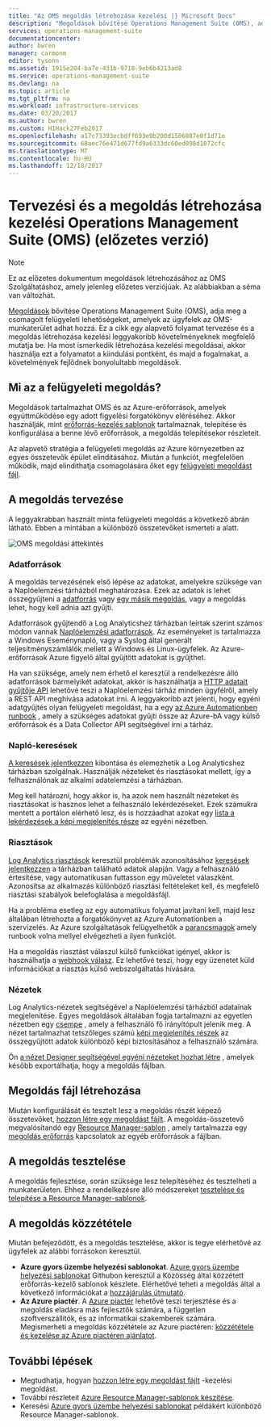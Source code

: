 ```yaml
---
title: "Az OMS megoldás létrehozása kezelési |} Microsoft Docs"
description: "Megoldások bővítése Operations Management Suite (OMS), adja meg a csomagolt felügyeleti lehetőségeket, amelyek az ügyfelek az OMS-munkaterület adhat hozzá.  Ez a cikk részletesen hogyan hozhat létre a saját környezetében használható felügyeleti megoldás, vagy szeretné elérhetővé tenni az ügyfelek számára."
services: operations-management-suite
documentationcenter: 
author: bwren
manager: carmonm
editor: tysonn
ms.assetid: 1915e204-ba7e-431b-9718-9eb6b4213ad8
ms.service: operations-management-suite
ms.devlang: na
ms.topic: article
ms.tgt_pltfrm: na
ms.workload: infrastructure-services
ms.date: 03/20/2017
ms.author: bwren
ms.custom: H1Hack27Feb2017
ms.openlocfilehash: a17c73393ecbdff693e9b200d1506887e0f1d71e
ms.sourcegitcommit: 68aec76e471d677fd9a6333dc60ed098d1072cfc
ms.translationtype: MT
ms.contentlocale: hu-HU
ms.lasthandoff: 12/18/2017
---
```

# <a name="design-and-build-a-management-solution-in-operations-management-suite-oms-preview"></a>Tervezési és a megoldás létrehozása kezelési Operations Management Suite (OMS) (előzetes verzió)
> [!NOTE]
> Ez az előzetes dokumentum megoldások létrehozásához az OMS Szolgáltatáshoz, amely jelenleg előzetes verziójúak. Az alábbiakban a séma van változhat.

[Megoldások](operations-management-suite-solutions.md) bővítése Operations Management Suite (OMS), adja meg a csomagolt felügyeleti lehetőségeket, amelyek az ügyfelek az OMS-munkaterület adhat hozzá.  Ez a cikk egy alapvető folyamat tervezése és a megoldás létrehozása kezelési leggyakoribb követelményeknek megfelelő mutatja be.  Ha most ismerkedik létrehozása kezelési megoldásai, akkor használja ezt a folyamatot a kiindulási pontként, és majd a fogalmakat, a követelmények fejlődnek bonyolultabb megoldások.

## <a name="what-is-a-management-solution"></a>Mi az a felügyeleti megoldás?

Megoldások tartalmazhat OMS és az Azure-erőforrások, amelyek együttműködése egy adott figyelési forgatókönyv eléréséhez.  Akkor használják, mint [erőforrás-kezelés sablonok](../azure-resource-manager/resource-manager-template-walkthrough.md) tartalmaznak, telepítése és konfigurálása a benne lévő erőforrások, a megoldás telepítésekor részleteit.

Az alapvető stratégia a felügyeleti megoldás az Azure környezetben az egyes összetevők épület elindításához.  Miután a funkciót, megfelelően működik, majd elindíthatja csomagolására őket egy [felügyeleti megoldást fájl](operations-management-suite-solutions-solution-file.md). 


## <a name="design-your-solution"></a>A megoldás tervezése
A leggyakrabban használt minta felügyeleti megoldás a következő ábrán látható.  Ebben a mintában a különböző összetevőket ismerteti a alatt.

![OMS megoldási áttekintés](media/operations-management-suite-solutions-creating/solution-overview.png)


### <a name="data-sources"></a>Adatforrások
A megoldás tervezésének első lépése az adatokat, amelyekre szüksége van a Naplóelemzési tárházból meghatározása.  Ezek az adatok is lehet összegyűjteni a [adatforrás](../log-analytics/log-analytics-data-sources.md) vagy [egy másik megoldás](operations-management-suite-solutions.md), vagy a megoldás lehet, hogy kell adnia azt gyűjti.

Adatforrások gyűjtendő a Log Analyticshez tárházban leírtak szerint számos módon vannak [Naplóelemzési adatforrások](../log-analytics/log-analytics-data-sources.md).  Az eseményeket is tartalmazza a Windows Eseménynapló, vagy a Syslog által generált teljesítményszámlálók mellett a Windows és Linux-ügyfelek.  Az Azure-erőforrások Azure figyelő által gyűjtött adatokat is gyűjthet.  

Ha van szüksége, amely nem érhető el keresztül a rendelkezésre álló adatforrások bármelyikét adatokat, akkor is használhatja a [HTTP adatait gyűjtője API](../log-analytics/log-analytics-data-collector-api.md) lehetővé teszi a Naplóelemzési tárház minden ügyfélről, amely a REST API meghívása adatokat írni.  A leggyakoribb azt jelenti, hogy egyéni adatgyűjtés olyan felügyeleti megoldást, ha a egy [az Azure Automationben runbook](../automation/automation-runbook-types.md) , amely a szükséges adatokat gyűjti össze az Azure-bA vagy külső erőforrások és a Data Collector API segítségével írni a tárház.  

### <a name="log-searches"></a>Napló-keresések
[A keresések jelentkezzen](../log-analytics/log-analytics-log-searches.md) kibontása és elemezhetik a Log Analyticshez tárházban szolgálnak.  Használják nézeteket és riasztásokat mellett, így a felhasználónak az alkalmi adatelemzési a tárházban.  

Meg kell határozni, hogy akkor is, ha azok nem használt nézeteket és riasztásokat is hasznos lehet a felhasználó lekérdezéseket.  Ezek számukra mentett a portálon elérhető lesz, és is hozzáadhat azokat egy [lista a lekérdezések a képi megjelenítés része](../log-analytics/log-analytics-view-designer-parts.md#list-of-queries-part) az egyéni nézetben.

### <a name="alerts"></a>Riasztások
[Log Analytics riasztások](../log-analytics/log-analytics-alerts.md) keresztül problémák azonosításához [keresések jelentkezzen](#log-searches) a tárházban található adatok alapján.  Vagy a felhasználó értesítése, vagy automatikusan futtasson egy műveletet válaszként. Azonosítsa az alkalmazás különböző riasztási feltételeket kell, és megfelelő riasztási szabályok belefoglalása a megoldásfájl.

Ha a probléma esetleg az egy automatikus folyamat javítani kell, majd lesz általában létrehozta a forgatókönyvet az Azure Automationben a szervizelés.  Az Azure szolgáltatások felügyelhetők a [parancsmagok](/powershell/azure/overview) amely runbook volna mellyel elvégezheti a ilyen funkciót.

Ha a megoldás riasztást válaszul külső funkciókat igényel, akkor is használhatja a [webhook válasz](../log-analytics/log-analytics-alerts-actions.md).  Ez lehetővé teszi, hogy egy üzenetet küld információkat a riasztás külső webszolgáltatás hívására.

### <a name="views"></a>Nézetek
Log Analytics-nézetek segítségével a Naplóelemzési tárházból adatainak megjelenítése.  Egyes megoldások általában fogja tartalmazni az egyetlen nézetben egy [csempe](../log-analytics/log-analytics-view-designer-tiles.md) , amely a felhasználó fő irányítópult jelenik meg.  A nézet tartalmazhat tetszőleges számú [képi megjelenítés részek](../log-analytics/log-analytics-view-designer-parts.md) az összegyűjtött adatok különböző képi biztosításához a felhasználó számára.

Ön [a nézet Designer segítségével egyéni nézeteket hozhat létre](../log-analytics/log-analytics-view-designer.md) , amelyek később exportálhatja, hogy a megoldás fájlban.  


## <a name="create-solution-file"></a>Megoldás fájl létrehozása
Miután konfigurálását és tesztelt lesz a megoldás részét képező összetevőket, [hozzon létre egy megoldást fájlt](operations-management-suite-solutions-solution-file.md).  A megoldás-összetevő megvalósítandó egy [Resource Manager-sablon](../azure-resource-manager/resource-group-authoring-templates.md) , amely tartalmazza egy [megoldás erőforrás](operations-management-suite-solutions-solution-file.md#solution-resource) kapcsolatok az egyéb erőforrások a fájlban.  


## <a name="test-your-solution"></a>A megoldás tesztelése
A megoldás fejlesztése, során szüksége lesz telepítéséhez és tesztelheti a munkaterületen.  Ehhez a rendelkezésre álló módszereket [tesztelése és telepítése a Resource Manager-sablonok](../azure-resource-manager/resource-group-template-deploy.md).

## <a name="publish-your-solution"></a>A megoldás közzététele
Miután befejeződött, és a megoldás tesztelése, akkor is tegye elérhetővé az ügyfelek az alábbi forrásokon keresztül.

- **Azure gyors üzembe helyezési sablonokat**.  [Azure gyors üzembe helyezési sablonokat](https://azure.microsoft.com/resources/templates/) Githubon keresztül a Közösség által közzétett erőforrás-kezelő sablonok készlete.  Elérhetővé teheti a megoldás által a következő információkat a [hozzájárulás útmutató](https://github.com/Azure/azure-quickstart-templates/tree/master/1-CONTRIBUTION-GUIDE).
- **Az Azure piactér**.  A [Azure piactér](https://azuremarketplace.microsoft.com/marketplace/) lehetővé teszi terjesztése és a megoldás eladásra más fejlesztők számára, a független szoftverszállítók, és az informatikai szakemberek számára.  Megismerheti a megoldás közzététele az Azure piactéren: [közzététele és kezelése az Azure piactéren ajánlatot](../marketplace-publishing/marketplace-publishing-getting-started.md).



## <a name="next-steps"></a>További lépések
* Megtudhatja, hogyan [hozzon létre egy megoldást fájlt](operations-management-suite-solutions-solution-file.md) -kezelési megoldást.
* További részleteit [Azure Resource Manager-sablonok készítése](../azure-resource-manager/resource-group-authoring-templates.md).
* Keresési [Azure gyors üzembe helyezési sablonokat](https://azure.microsoft.com/documentation/templates) példákért különböző Resource Manager-sablonok.
